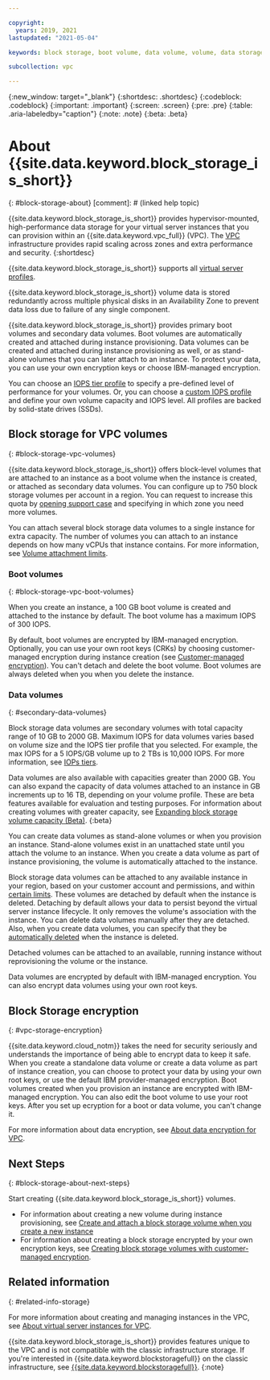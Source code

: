```yaml
---

copyright:
  years: 2019, 2021
lastupdated: "2021-05-04"

keywords: block storage, boot volume, data volume, volume, data storage, virtual server instance, instance, IOPS, HPCS, Key Protect

subcollection: vpc

---
```

{:new_window: target="_blank"}
{:shortdesc: .shortdesc}
{:codeblock: .codeblock}
{:important: .important}
{:screen: .screen}
{:pre: .pre}
{:table: .aria-labeledby="caption"}
{:note: .note}
{:beta: .beta}

# About {{site.data.keyword.block_storage_is_short}}
{: #block-storage-about}
[comment]: # (linked help topic)

{{site.data.keyword.block_storage_is_short}} provides hypervisor-mounted, high-performance data storage for your virtual server instances that you can provision within an {{site.data.keyword.vpc_full}} (VPC). The [VPC](/docs/vpc?topic=vpc-about-vpc) infrastructure provides rapid scaling across zones and extra performance and security. 
{:shortdesc}

{{site.data.keyword.block_storage_is_short}} supports all [virtual server profiles](/docs/vpc?topic=vpc-block-storage-profiles#vsi-profiles-relate-to-storage).

{{site.data.keyword.block_storage_is_short}} volume data is stored redundantly across multiple physical disks in an Availability Zone to prevent data loss due to failure of any single component.

{{site.data.keyword.block_storage_is_short}} provides primary boot volumes and secondary data volumes. Boot volumes are automatically created and attached during instance provisioning. Data volumes can be created and attached during instance provisioning as well, or as stand-alone volumes that you can later attach to an instance. To protect your data, you can use your own encryption keys or choose IBM-managed encryption. 

You can choose an [IOPS tier profile](/docs/vpc?topic=vpc-block-storage-profiles#tiers) to specify a pre-defined level of performance for your volumes. Or, you can choose a [custom IOPS profile](/docs/vpc?topic=vpc-block-storage-profiles#custom) and define your own volume capacity and IOPS level. All profiles are backed by solid-state drives (SSDs).

## Block storage for VPC volumes
{: #block-storage-vpc-volumes}

{{site.data.keyword.block_storage_is_short}} offers block-level volumes that are attached to an instance as a boot volume when the instance is created, or attached as secondary data volumes. You can configure up to 750 block storage volumes per account in a region. You can request to increase this quota by [opening support case](/docs/vpc?topic=vpc-manage-storage-limit) and specifying in which zone you need more volumes.

You can attach several block storage data volumes to a single instance for extra capacity. The number of volumes you can attach to an instance depends on how many vCPUs that instance contains. For more information, see [Volume attachment limits](/docs/vpc?topic=vpc-attaching-block-storage#vol-attach-limits).

### Boot volumes
{: #block-storage-vpc-boot-volumes}

When you create an instance, a 100 GB boot volume is created and attached to the instance by default. The boot volume has a maximum IOPS of 300 IOPS.

By default, boot volumes are encrypted by IBM-managed encryption. Optionally, you can use your own root keys (CRKs) by choosing customer-managed encryption during instance creation (see [Customer-managed encryption](/docs/vpc?topic=vpc-vpc-encryption-about#vpc-customer-managed-encryption)). You can't detach and delete the boot volume. Boot volumes are always deleted when you when you delete the instance.

### Data volumes
{: #secondary-data-volumes}

Block storage data volumes are secondary volumes with total capacity range of 10 GB to 2000 GB. Maximum IOPS for data volumes varies based on volume size and the IOPS tier profile that you selected. For example, the max IOPS for a 5 IOPS/GB volume up to 2 TBs is 10,000 IOPS. For more information, see
[IOPs tiers](/docs/vpc?topic=vpc-block-storage-profiles#tiers).

Data volumes are also available with capacities greater than 2000 GB. You can also expand the capacity of data volumes attached to an instance in GB increments up to 16 TB, depending on your volume profile. These are beta features available for evaluation and testing purposes. For information about creating volumes with greater capacity, see [Expanding block storage volume capacity (Beta)](/docs/vpc?topic=vpc-expanding-block-storage-volumes).
{:beta}

You can create data volumes as stand-alone volumes or when you provision an instance. Stand-alone volumes exist in an unattached state until you attach the volume to an instance. When you create a data volume as part of instance provisioning, the volume is automatically attached to the instance.

Block storage data volumes can be attached to any available instance in your region, based on your customer account and permissions, and within [certain limits](/docs/vpc?topic=vpc-attaching-block-storage#vol-attach-limits). These volumes are detached by default when the instance is deleted. Detaching by default allows your data to persist beyond the virtual server instance lifecycle. It only removes the volume's association with the instance. You can delete data volumes manually after they are detached. Also, when you create data volumes, you can specify that they be [automatically deleted](/docs/vpc?topic=vpc-managing-block-storage#auto-delete) when the instance is deleted.

Detached volumes can be attached to an available, running instance without reprovisioning the volume or the instance.

Data volumes are encrypted by default with IBM-managed encryption. You can also encrypt data volumes using your own root keys.

## Block Storage encryption
{: #vpc-storage-encryption}

{{site.data.keyword.cloud_notm}} takes the need for security seriously and understands the importance of being able to encrypt data to keep it safe. When you create a standalone data volume or create a data volume as part of instance creation, you can choose to protect your data by using your own root keys, or use the default IBM provider-managed encryption. Boot volumes created when you provision an instance are encrypted with IBM-managed encryption. You can also edit the boot volume to use your root keys. After you set up ecryption for a boot or data volume, you can't change it.

For more information about data encryption, see [About data encryption for VPC](/docs/vpc?topic=vpc-vpc-encryption-about).

## Next Steps
{: #block-storage-about-next-steps}

Start creating {{site.data.keyword.block_storage_is_short}} volumes.

* For information about creating a new volume during instance provisioning, see [Create and attach a block storage volume when you create a new instance](/docs/vpc?topic=vpc-creating-block-storage#create-from-vsi)
* For information about creating a block storage encrypted by your own encryption keys, see [Creating block storage volumes with customer-managed encryption](/docs/vpc?topic=vpc-block-storage-vpc-encryption).

## Related information
{: #related-info-storage}

For more information about creating and managing instances in the VPC, see [About virtual server instances for VPC](/docs/vpc?topic=vpc-about-advanced-virtual-servers).

{{site.data.keyword.block_storage_is_short}} provides features unique to the VPC and is not compatible with the classic infrastructure storage. If you're interested in {{site.data.keyword.blockstoragefull}} on the classic infrastructure, see [{{site.data.keyword.blockstoragefull}}](/docs/BlockStorage?topic=BlockStorage-getting-started).
{:note}
